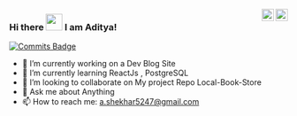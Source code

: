 <a href="https://www.linkedin.com/in/aditya-shekhar-937974166/" target="_blank" rel="nofollow"><img align="right" alt="Aditya Linkdein" width="22px" src="https://cdn.jsdelivr.net/npm/simple-icons@v3/icons/linkedin.svg" /></a><a href="https://www.instagram.com/aditya_aug30/" target="_blank" rel="nofollow"><img align="right" alt="Aditya Insta" width="22px" src="https://cdn.jsdelivr.net/npm/simple-icons@v3/icons/instagram.svg" /></a>

### Hi there <img src="https://raw.githubusercontent.com/MartinHeinz/MartinHeinz/master/wave.gif" width="30px"> I am Aditya!
[![Commits Badge](https://badges.pufler.dev/commits/monthly/puf17640)](https://badges.pufler.dev)

- 🔭 I’m currently working on a Dev Blog Site
- 🌱 I’m currently learning ReactJs , PostgreSQL 
- 👯 I’m looking to collaborate on My project Repo Local-Book-Store
- 💬 Ask me about Anything
- 📫 How to reach me: a.shekhar5247@gmail.com

